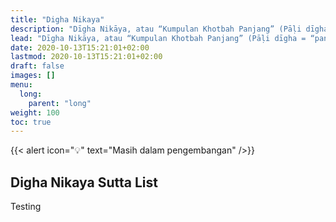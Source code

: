 ```yaml
---
title: "Digha Nikaya"
description: "Dīgha Nikāya, atau “Kumpulan Khotbah Panjang” (Pāḷi dīgha = “panjang”) adalah bagian pertama dari Sutta Piṭaka, dan terdiri dari tiga-puluh-empat sutta, dikelompokkan menjadi tiga vagga, atau bagian."
lead: "Dīgha Nikāya, atau “Kumpulan Khotbah Panjang” (Pāḷi dīgha = “panjang”) adalah bagian pertama dari Sutta Piṭaka, dan terdiri dari tiga-puluh-empat sutta, dikelompokkan menjadi tiga vagga, atau bagian."
date: 2020-10-13T15:21:01+02:00
lastmod: 2020-10-13T15:21:01+02:00
draft: false
images: []
menu:
  long:
    parent: "long"
weight: 100
toc: true
---
```


{{< alert icon="💡" text="Masih dalam pengembangan" />}}

## Digha Nikaya Sutta List

Testing
